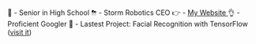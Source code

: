 🧠 - Senior in High School
<break></break>
⛈ - Storm Robotics CEO
<break></break>
👉 - <a target="_blank"  href="http://ashwinmudaliar.com"> My Website </a>
<break></break>
👌 - Proficient Googler
<break></break>
🌱 - Lastest Project: Facial Recognition with TensorFlow (<a target="_blank" href="https://awesome-turtle.surge.sh/">visit it</a>)

